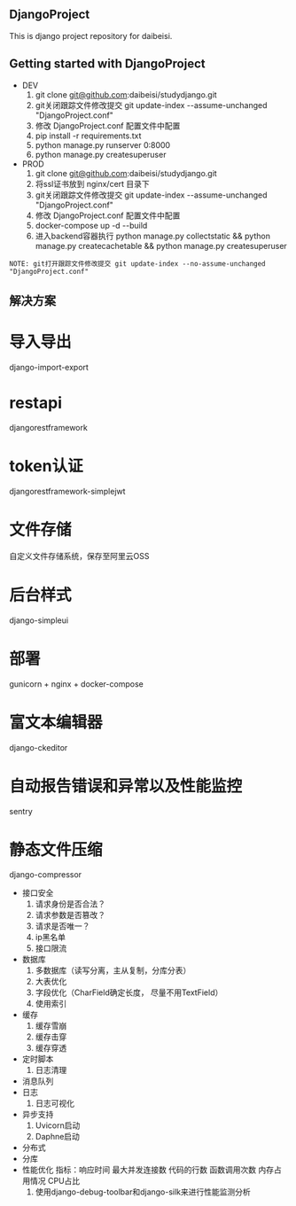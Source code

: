 DjangoProject
----

This is django project repository for daibeisi.

Getting started with DjangoProject
-------------------------

+ DEV
  1. git clone git@github.com:daibeisi/studydjango.git
  2. git关闭跟踪文件修改提交 git update-index --assume-unchanged "DjangoProject.conf"
  3. 修改 DjangoProject.conf 配置文件中配置
  4. pip install -r requirements.txt
  5. python manage.py runserver 0:8000
  6. python manage.py createsuperuser
+ PROD
  1. git clone git@github.com:daibeisi/studydjango.git
  2. 将ssl证书放到 nginx/cert 目录下
  3. git关闭跟踪文件修改提交 git update-index --assume-unchanged "DjangoProject.conf"
  4. 修改 DjangoProject.conf 配置文件中配置
  5. docker-compose up -d --build
  6. 进入backend容器执行 python manage.py collectstatic && python manage.py createcachetable && python manage.py createsuperuser
```
NOTE: git打开跟踪文件修改提交 git update-index --no-assume-unchanged "DjangoProject.conf"
```

解决方案
-------------------------
# 导入导出
  django-import-export
# restapi
  djangorestframework
# token认证
  djangorestframework-simplejwt
# 文件存储
  自定义文件存储系统，保存至阿里云OSS
# 后台样式
  django-simpleui
# 部署
  gunicorn + nginx + docker-compose
# 富文本编辑器
  django-ckeditor
# 自动报告错误和异常以及性能监控
  sentry
# 静态文件压缩
  django-compressor
+ 接口安全
  1. 请求身份是否合法？
  2. 请求参数是否篡改？
  3. 请求是否唯一？
  4. ip黑名单
  5. 接口限流
+ 数据库
  1. 多数据库（读写分离，主从复制，分库分表）
  2. 大表优化
  3. 字段优化（CharField确定长度， 尽量不用TextField）
  4. 使用索引
+ 缓存
  1. 缓存雪崩
  2. 缓存击穿
  3. 缓存穿透
+ 定时脚本
  1. 日志清理
+ 消息队列
+ 日志
  1. 日志可视化
+ 异步支持
  1. Uvicorn启动
  2. Daphne启动
+ 分布式
+ 分库
+ 性能优化
  指标：响应时间 最大并发连接数 代码的行数 函数调用次数 内存占用情况 CPU占比
  1. 使用django-debug-toolbar和django-silk来进行性能监测分析
